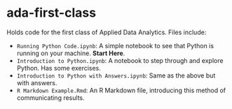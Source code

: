 # ada-first-class
Holds code for the first class of Applied Data Analytics. Files include:
* `Running Python Code.ipynb`: A simple notebook to see that Python is running on your machine. **Start Here**.
* `Introduction to Python.ipynb`: A notebook to step through and explore Python. Has some exercises.
* `Introduction to Python with Answers.ipynb`: Same as the above but with answers.
* `R Markdown Example.Rmd`: An R Markdown file, introducing this method of communicating results. 

